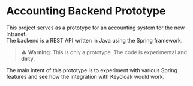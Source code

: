 # Accounting Backend Prototype

This project serves as a prototype for an accounting system for the new Intranet.  
The backend is a REST API written in Java using the Spring framework.

> :warning: **Warning**: This is only a prototype. The code is experimental and **dirty**.

The main intent of this prototype is to experiment with various Spring features and see how the integration with Keycloak would work.